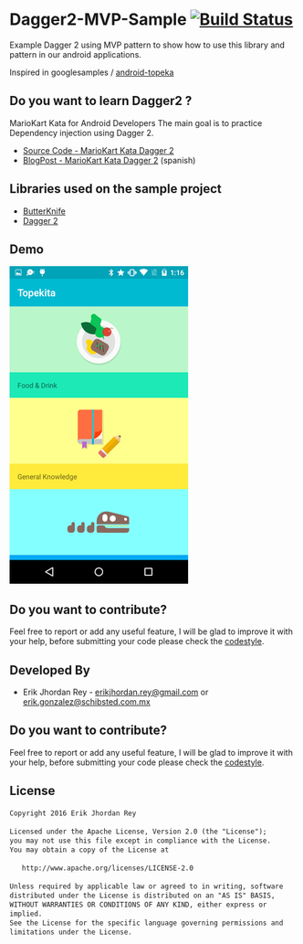 # Dagger2-MVP-Sample [![Build Status](https://travis-ci.org/erikcaffrey/Dagger2-MVP-Sample.svg?branch=master)](https://travis-ci.org/erikcaffrey/Dagger2-MVP-Sample)

Example Dagger 2 using MVP pattern to show how to use this library and pattern in our android applications.

Inspired in googlesamples / [android-topeka](https://github.com/googlesamples/android-topeka)

## Do you want to learn Dagger2 ?  

MarioKart Kata for Android Developers The main goal is to practice Dependency injection using Dagger 2. 

* [Source Code - MarioKart Kata Dagger 2](https://github.com/erikcaffrey/Kata-Dagger2-MarioKart)
* [BlogPost - MarioKart Kata Dagger 2](https://erikcaffrey.github.io/ANDROID-kata-dagger2/) (spanish)


Libraries used on the sample project
------------------------------------
* [ButterKnife][1]
* [Dagger 2][2]


## Demo

![](./art/2015-12-15.png)


Do you want to contribute?
--------------------------

Feel free to report or add any useful feature, I will be glad to improve it with your help, before submitting your code please check the [codestyle](https://github.com/square/java-code-styles).


Developed By
------------

* Erik Jhordan Rey  - <erikjhordan.rey@gmail.com> or <erik.gonzalez@schibsted.com.mx>


Do you want to contribute?
--------------------------

Feel free to report or add any useful feature, I will be glad to improve it with your help, before submitting your code please check the [codestyle](https://github.com/square/java-code-styles).

License
-------

    Copyright 2016 Erik Jhordan Rey

    Licensed under the Apache License, Version 2.0 (the "License");
    you may not use this file except in compliance with the License.
    You may obtain a copy of the License at

       http://www.apache.org/licenses/LICENSE-2.0

    Unless required by applicable law or agreed to in writing, software
    distributed under the License is distributed on an "AS IS" BASIS,
    WITHOUT WARRANTIES OR CONDITIONS OF ANY KIND, either express or implied.
    See the License for the specific language governing permissions and
    limitations under the License.


[1]: https://github.com/JakeWharton/butterknife
[2]: https://github.com/google/dagger
